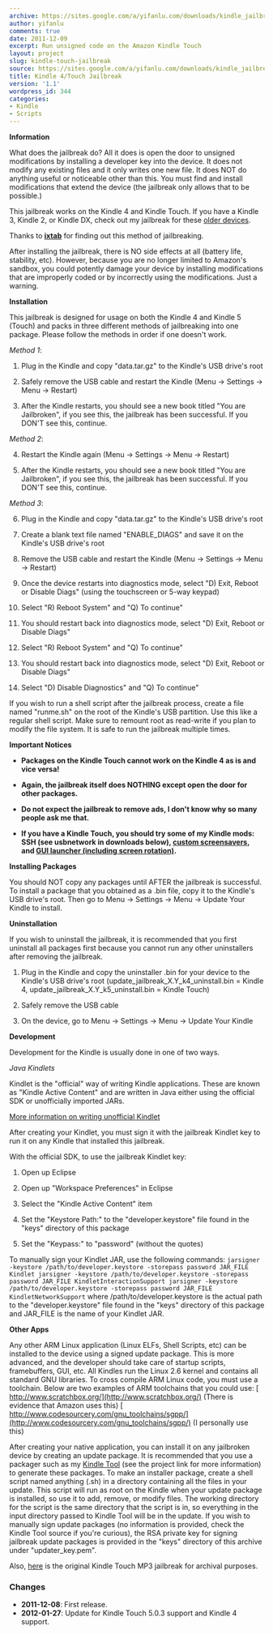 ```yaml
---
archive: https://sites.google.com/a/yifanlu.com/downloads/kindle_jailbreak_1.1.zip
author: yifanlu
comments: true
date: 2011-12-09
excerpt: Run unsigned code on the Amazon Kindle Touch
layout: project
slug: kindle-touch-jailbreak
source: https://sites.google.com/a/yifanlu.com/downloads/kindle_jailbreak_1.1_src.zip
title: Kindle 4/Touch Jailbreak
version: '1.1'
wordpress_id: 344
categories:
- Kindle
- Scripts
---
```


**Information**

What does the jailbreak do? All it does is open the door to unsigned modifications by installing a developer key into the device. It does not modify any existing files and it only writes one new file.
It does NOT do anything useful or noticeable other than this. You must find and install modifications that extend the device (the jailbreak only allows that to be possible.)

This jailbreak works on the Kindle 4 and Kindle Touch. If you have a Kindle 3, Kindle 2, or Kindle DX, check out my jailbreak for these [older devices](/p/kindle-jailbreak/).

Thanks to **[ixtab](http://www.mobileread.com/forums/showthread.php?p=1902438)** for finding out this method of jailbreaking.

After installing the jailbreak, there is NO side effects at all (battery life, stability, etc). However, because you are no longer limited to Amazon's sandbox, you could potently damage your device by installing modifications that are improperly coded or by incorrectly using the modifications. Just a warning.

**Installation**

This jailbreak is designed for usage on both the Kindle 4 and Kindle 5 (Touch) and packs in three different methods of jailbreaking into one package. Please follow the methods in order if one doesn't work.

_Method 1_:



	
  1. Plug in the Kindle and copy "data.tar.gz" to the Kindle's USB drive's root

	
  2. Safely remove the USB cable and restart the Kindle (Menu -> Settings -> Menu -> Restart)

	
  3. After the Kindle restarts, you should see a new book titled "You are Jailbroken", if you see this, the jailbreak has been successful. If you DON'T see this, continue.


_Method 2_:



	
  4. Restart the Kindle again (Menu -> Settings -> Menu -> Restart)

	
  5. After the Kindle restarts, you should see a new book titled "You are Jailbroken", if you see this, the jailbreak has been successful. If you DON'T see this, continue.


_Method 3_:



	
  6. Plug in the Kindle and copy "data.tar.gz" to the Kindle's USB drive's root

	
  7. Create a blank text file named "ENABLE_DIAGS" and save it on the Kindle's USB drive's root

	
  8. Remove the USB cable and restart the Kindle (Menu -> Settings -> Menu -> Restart)

	
  9. Once the device restarts into diagnostics mode, select "D) Exit, Reboot or Disable Diags" (using the touchscreen or 5-way keypad)

	
  10. Select "R) Reboot System" and "Q) To continue"

	
  11. You should restart back into diagnostics mode, select "D) Exit, Reboot or Disable Diags"

	
  12. Select "R) Reboot System" and "Q) To continue"

	
  13. You should restart back into diagnostics mode, select "D) Exit, Reboot or Disable Diags"

	
  14. Select "D) Disable Diagnostics" and "Q) To continue"


If you wish to run a shell script after the jailbreak process, create a file named "runme.sh" on the root of the Kindle's USB partition. Use this like a regular shell script. Make sure to remount root as read-write if you plan to modify the file system. It is safe to run the jailbreak multiple times.

**Important Notices**



	
  * **Packages on the Kindle Touch cannot work on the Kindle 4 as is and vice versa!**

	
  * **Again, the jailbreak itself does NOTHING except open the door for other packages.**

	
  * **Do not expect the jailbreak to remove ads, I don't know why so many people ask me that.**

	
  * **If you have a Kindle Touch, you should try some of my Kindle mods: SSH (see usbnetwork in downloads below), [custom screensavers](/p/custom-screensaver/), and [GUI launcher (including screen rotation)](/p/kindlelauncher/).**


**Installing Packages**

You should NOT copy any packages until AFTER the jailbreak is successful. To install a package that you obtained as a .bin file, copy it to the Kindle's USB drive's root. Then go to Menu -> Settings -> Menu -> Update Your Kindle to install.

**Uninstallation**

If you wish to uninstall the jailbreak, it is recommended that you first uninstall all packages first because you cannot run any other uninstallers after removing the jailbreak.



	
  1. Plug in the Kindle and copy the uninstaller .bin for your device to the Kindle's USB drive's root (update_jailbreak_X.Y_k4_uninstall.bin = Kindle 4, update_jailbreak_X.Y_k5_uninstall.bin = Kindle Touch)

	
  2. Safely remove the USB cable

	
  3. On the device, go to Menu -> Settings -> Menu -> Update Your Kindle


**Development**

Development for the Kindle is usually done in one of two ways.

_Java Kindlets_

Kindlet is the "official" way of writing Kindle applications. These are known as "Kindle Active Content" and are written in Java either using the official SDK or unofficially imported JARs.

[More information on writing unofficial Kindlet](http://www.mobileread.com/forums/showthread.php?t=102386)

After creating your Kindlet, you must sign it with the jailbreak Kindlet key to run it on any Kindle that installed this jailbreak.

With the official SDK, to use the jailbreak Kindlet key:



	
  1. Open up Eclipse

	
  2. Open up "Workspace Preferences" in Eclipse

	
  3. Select the "Kindle Active Content" item

	
  4. Set the "Keystore Path:" to the "developer.keystore" file found in the "keys" directory of this package

	
  5. Set the "Keypass:" to "password" (without the quotes)


To manually sign your Kindlet JAR, use the following commands:
`
jarsigner -keystore /path/to/developer.keystore -storepass password JAR_FILE Kindlet
jarsigner -keystore /path/to/developer.keystore -storepass password JAR_FILE KindletInteractionSupport
jarsigner -keystore /path/to/developer.keystore -storepass password JAR_FILE KindletNetworkSupport
`
where /path/to/developer.keystore is the actual path to the "developer.keystore" file found in the "keys" directory of this package and JAR_FILE is the name of your Kindlet JAR.

**Other Apps**

Any other ARM Linux application (Linux ELFs, Shell Scripts, etc) can be installed to the device using a signed update package. This is more advanced, and the developer should take care of startup scripts, framebuffers, GUI, etc. All Kindles run the Linux 2.6 kernel and contains all standard GNU libraries.
To cross compile ARM Linux code, you must use a toolchain. Below are two examples of ARM toolchains that you could use:
[ http://www.scratchbox.org/](http://www.scratchbox.org/) (There is evidence that Amazon uses this)
[ http://www.codesourcery.com/gnu_toolchains/sgpp/](http://www.codesourcery.com/gnu_toolchains/sgpp/) (I personally use this)

After creating your native application, you can install it on any jailbroken device by creating an update package. It is recommended that you use a packager such as my [Kindle Tool](/p/kindletool/) (see the project link for more information) to generate these packages. To make an installer package, create a shell script named anything (.sh) in a directory containing all the files in your update. This script will run as root on the Kindle when your update package is installed, so use it to add, remove, or modify files. The working directory for the script is the same directory that the script is in, so everything in the input directory passed to Kindle Tool will be in the update.
If you wish to manually sign update packages (no information is provided, check the Kindle Tool source if you're curious), the RSA private key for signing jailbreak update packages is provided in the "keys" directory of this archive under "updater_key.pem".

Also, [here](/download/36) is the original Kindle Touch MP3 jailbreak for archival purposes.

### Changes

* **2011-12-08**: First release.
* **2012-01-27**: Update for Kindle Touch 5.0.3 support and Kindle 4 support.

